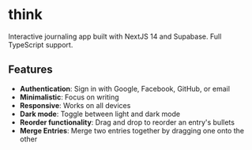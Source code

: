 # think

Interactive journaling app built with NextJS 14 and Supabase. Full TypeScript support.

## Features

-   **Authentication**: Sign in with Google, Facebook, GitHub, or email
-   **Minimalistic**: Focus on writing
-   **Responsive**: Works on all devices
-   **Dark mode**: Toggle between light and dark mode
-   **Reorder functionality**: Drag and drop to reorder an entry's bullets
-   **Merge Entries**: Merge two entries together by dragging one onto the other
